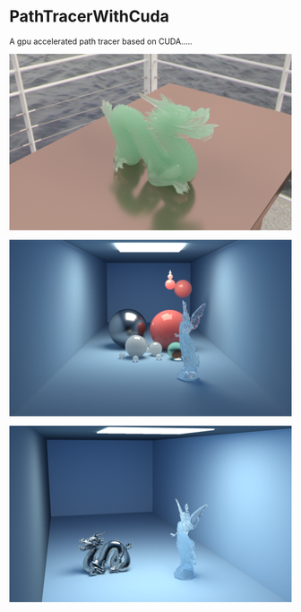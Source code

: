 # PathTracerWithCuda

A gpu accelerated path tracer based on CUDA.....

![](https://github.com/BlauHimmel/PathTracerWithCuda/blob/bvh-cpu/Result/sample27.png)

![](https://github.com/BlauHimmel/PathTracerWithCuda/blob/bvh-cpu/Result/sample24.png)

![](https://github.com/BlauHimmel/PathTracerWithCuda/blob/bvh-cpu/Result/sample26.png)
